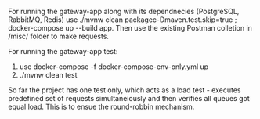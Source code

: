 For running the gateway-app along with its dependnecies (PostgreSQL, RabbitMQ, Redis) use ./mvnw clean packagec-Dmaven.test.skip=true ; docker-compose up --build app. Then use the existing Postman colletion in /misc/ folder to make requests.

For running the gateway-app test:
  1. use docker-compose -f docker-compose-env-only.yml up
  2. ./mvnw clean test

So far the project has one test only, which acts as a load test - executes predefined set of requests simultaneiously and then verifies all queues got equal load. This is to ensue the round-robbin mechanism.
